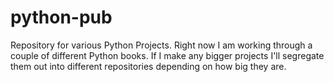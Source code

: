 # python-pub
Repository for various Python Projects. 
Right now I am working through a couple of different Python books. If I make any bigger projects I'll segregate them out into different repositories depending on how big they are. 
